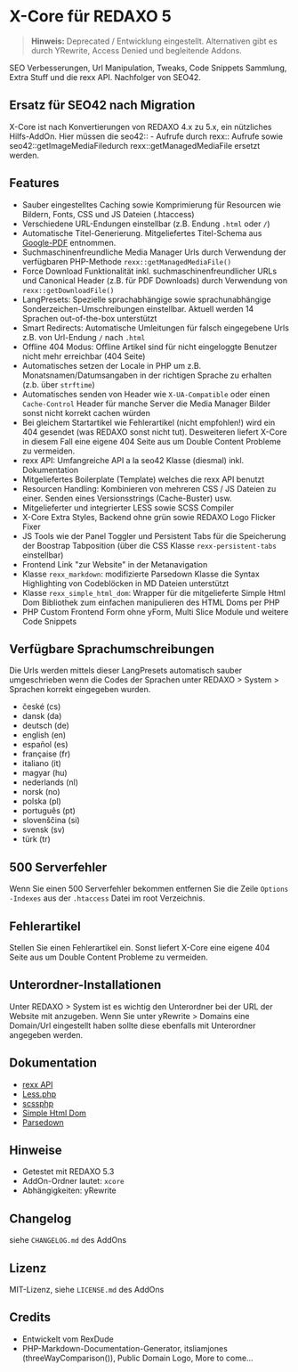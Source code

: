 # X-Core für REDAXO 5

> **Hinweis:** Deprecated / Entwicklung eingestellt. Alternativen gibt es durch YRewrite, Access Denied und begleitende Addons.

SEO Verbesserungen, Url Manipulation, Tweaks, Code Snippets Sammlung, Extra Stuff und die rexx API. Nachfolger von SEO42.

## Ersatz für SEO42 nach Migration 

X-Core ist nach Konvertierungen von REDAXO 4.x zu 5.x, ein nützliches Hilfs-AddOn. Hier müssen die seo42:: - Aufrufe durch rexx:: Aufrufe sowie seo42::getImageMediaFiledurch rexx::getManagedMediaFile ersetzt werden.


## Features

* Sauber eingestelltes Caching sowie Komprimierung für Resourcen wie Bildern, Fonts, CSS und JS Dateien (.htaccess)
* Verschiedene URL-Endungen einstellbar (z.B. Endung `.html` oder `/`)
* Automatische Titel-Generierung. Mitgeliefertes Titel-Schema aus [Google-PDF](http://www.google.de/webmasters/docs/einfuehrung-in-suchmaschinenoptimierung.pdf) entnommen.
* Suchmaschinenfreundliche Media Manager Urls durch Verwendung der verfügbaren PHP-Methode `rexx::getManagedMediaFile()`
* Force Download Funktionalität inkl. suchmaschinenfreundlicher URLs und Canonical Header (z.B. für PDF Downloads) durch Verwendung von `rexx::getDownloadFile()`
* LangPresets: Spezielle sprachabhängige sowie sprachunabhängige Sonderzeichen-Umschreibungen einstellbar. Aktuell werden 14 Sprachen out-of-the-box unterstützt
* Smart Redirects: Automatische Umleitungen für falsch eingegebene Urls z.B. von Url-Endung `/` nach `.html`
* Offline 404 Modus: Offline Artikel sind für nicht eingeloggte Benutzer nicht mehr erreichbar (404 Seite)
* Automatisches setzen der Locale in PHP um z.B. Monatsnamen/Datumsangaben in der richtigen Sprache zu erhalten (z.b. über `strftime`)
* Automatisches senden von Header wie `X-UA-Compatible` oder einen `Cache-Control` Header für manche Server die Media Manager Bilder sonst nicht korrekt cachen würden
* Bei gleichem Startartikel wie Fehlerartikel (nicht empfohlen!) wird ein 404 gesendet (was REDAXO sonst nicht tut). Desweiteren liefert X-Core in diesem Fall eine eigene 404 Seite aus um Double Content Probleme zu vermeiden.
* rexx API: Umfangreiche API a la seo42 Klasse (diesmal) inkl. Dokumentation
* Mitgeliefertes Boilerplate (Template) welches die rexx API benutzt
* Resourcen Handling: Kombinieren von mehreren CSS / JS Dateien zu einer. Senden eines Versionsstrings (Cache-Buster) usw.
* Mitgelieferter und integrierter LESS sowie SCSS Compiler
* X-Core Extra Styles, Backend ohne grün sowie REDAXO Logo Flicker Fixer
* JS Tools wie der Panel Toggler und Persistent Tabs für die Speicherung der Boostrap Tabposition (über die CSS Klasse `rexx-persistent-tabs` einstellbar)
* Frontend Link "zur Website" in der Metanavigation
* Klasse `rexx_markdown`: modifizierte Parsedown Klasse die Syntax Highlighting von Codeblöcken in MD Dateien unterstützt
* Klasse `rexx_simple_html_dom`: Wrapper für die mitgelieferte Simple Html Dom Bibliothek zum einfachen manipulieren des HTML Doms per PHP
* PHP Custom Frontend Form ohne yForm, Multi Slice Module und weitere Code Snippets

## Verfügbare Sprachumschreibungen

Die Urls werden mittels dieser LangPresets automatisch sauber umgeschrieben wenn die Codes der Sprachen unter REDAXO > System > Sprachen korrekt eingegeben wurden.

* české (cs)
* dansk (da)
* deutsch (de)
* english (en)
* español (es)
* française (fr)
* italiano (it)
* magyar (hu)
* nederlands (nl)
* norsk (no)
* polska (pl)
* português (pt)
* slovenščina (si)
* svensk (sv)
* türk (tr)

## 500 Serverfehler

Wenn Sie einen 500 Serverfehler bekommen entfernen Sie die Zeile `Options -Indexes` aus der `.htaccess` Datei im root Verzeichnis.


## Fehlerartikel

Stellen Sie einen Fehlerartikel ein. Sonst liefert X-Core eine eigene 404 Seite aus um Double Content Probleme zu vermeiden.

## Unterordner-Installationen

Unter REDAXO > System ist es wichtig den Unterordner bei der URL der Website mit anzugeben. Wenn Sie unter yRewrite > Domains eine Domain/Url eingestellt haben sollte diese ebenfalls mit Unterordner angegeben werden.

## Dokumentation

* [rexx API](docs/rexx_api.md)
* [Less.php](http://lessphp.typesettercms.com/)
* [scssphp](http://leafo.net/scssphp/docs/)
* [Simple Html Dom](http://simplehtmldom.sourceforge.net/)
* [Parsedown](https://github.com/erusev/parsedown/wiki)

## Hinweise

* Getestet mit REDAXO 5.3
* AddOn-Ordner lautet: `xcore`
* Abhängigkeiten: yRewrite

## Changelog

siehe `CHANGELOG.md` des AddOns

## Lizenz

MIT-Lizenz, siehe `LICENSE.md` des AddOns

## Credits

* Entwickelt vom RexDude
* PHP-Markdown-Documentation-Generator, itsliamjones (threeWayComparison()), Public Domain Logo, More to come...

